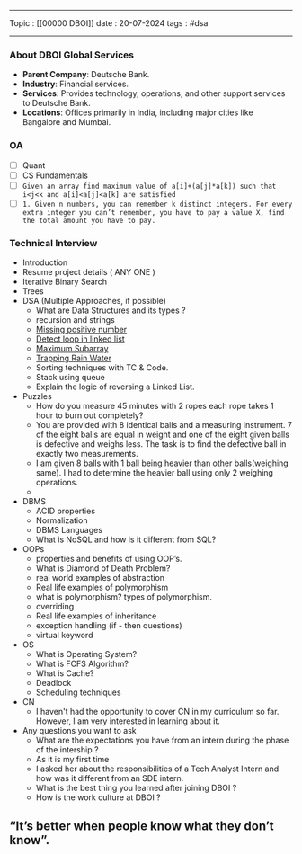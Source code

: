 
---
Topic : [[00000 DBOI]]
date : 20-07-2024
tags : #dsa 

---
### About DBOI Global Services
- **Parent Company**: Deutsche Bank.
- **Industry**: Financial services.
- **Services**: Provides technology, operations, and other support services to Deutsche Bank.
- **Locations**: Offices primarily in India, including major cities like Bangalore and Mumbai.

### OA
- [ ] Quant 
- [ ] CS Fundamentals
- [ ] `Given an array find maximum value of a[i]+(a[j]*a[k]) such that i<j<k and a[i]<a[j]<a[k] are satisfied`
- [ ] `1. Given n numbers, you can remember k distinct integers. For every extra integer you can’t remember, you have to pay a value X, find the total amount you have to pay.`

### Technical Interview
- Introduction
- Resume project details ( ANY ONE )
- Iterative Binary Search
- Trees
- DSA (Multiple Approaches, if possible)
	- What are Data Structures and its types ? 
	- recursion and strings 
	- [Missing positive number](https://leetcode.com/problems/missing-number/)
	- [Detect loop in linked list](https://leetcode.com/problems/linked-list-cycle/)
	- [Maximum Subarray](https://leetcode.com/problems/maximum-subarray/)
	- [Trapping Rain Water](https://leetcode.com/problems/trapping-rain-water/)
	- Sorting techniques with TC & Code. 
	- Stack using queue
	- Explain the logic of reversing a Linked List.
- Puzzles
	- How do you measure 45 minutes with 2 ropes each rope takes 1 hour to burn out completely?
	- You are provided with 8 identical balls and a measuring instrument. 7 of the eight balls are equal in weight and one of the eight given balls is defective and weighs less. The task is to find the defective ball in exactly two measurements.
	- I am given 8 balls with 1 ball being heavier than other balls(weighing same). I had to determine the heavier ball using only 2 weighing operations.
	- 
- DBMS
	- ACID properties
	- Normalization
	- DBMS Languages
	- What is NoSQL and how is it different from SQL?
- OOPs
	- properties and benefits of using OOP’s.
	- What is Diamond of Death Problem?
	- real world examples of abstraction
	- Real life examples of polymorphism
	- what is polymorphism? types of polymorphism. 
	- overriding
	- Real life examples of inheritance
	- exception handling (if - then questions)
	- virtual keyword
- OS
	- What is Operating System?
	- What is FCFS Algorithm?
	- What is Cache?
	- Deadlock 
	- Scheduling techniques
- CN
	- I haven't had the opportunity to cover CN in my curriculum so far. However, I am very interested in learning about it.
- Any questions you want to ask
	- What are the expectations you have from an intern during the phase of the intership ?
	- As it is my first time
	- I asked her about the responsibilities of a Tech Analyst Intern and how was it different from an SDE intern.
	- What is the best thing you learned after joining DBOI ?
	- How is the work culture at DBOI ?
## “It’s better when people know what they don’t know”.
